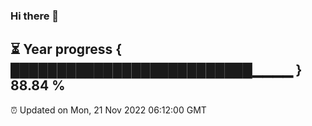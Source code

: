 ### Hi there 👋
⏳ Year progress { ██████████████████████████▁▁▁▁ } 88.84 %
---
⏰ Updated on Mon, 21 Nov 2022 06:12:00 GMT

